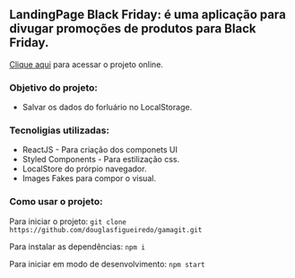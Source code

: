 ## LandingPage Black Friday: é uma aplicação para divugar promoções de produtos para Black Friday.


[Clique aqui](https://elvino.netlify.app/) para acessar o projeto online.

### Objetivo do projeto:
- Salvar os dados do forluário no LocalStorage.

### Tecnoligias utilizadas:

- ReactJS - Para criação dos componets UI
- Styled Components - Para estilização css.
- LocalStore do prórpio navegador.
- Images Fakes para compor o visual.


### Como usar o projeto:

Para iniciar o projeto:
`git clone https://github.com/douglasfigueiredo/gamagit.git`

Para instalar as dependências:
`npm i`

Para iniciar em modo de desenvolvimento:
`npm start`

